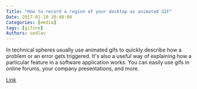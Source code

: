 ```yaml
---
Title: "How to record a region of your desktop as animated GIF"
Date: 2017-01-10 10:48:00
Categories: [media]
tags: [gifine]
Authors: sedlav
---
```


 In technical spheres usually use animated gifs to quickly describe how a problem or an error gets triggered. It's also a useful way of explaining how a particular feature in a software application works. You can easily use gifs in online forums, your company presentations, and more.

[Link](https://www.howtoforge.com/tutorial/record-screen-to-animated-gif-on-linux/)

